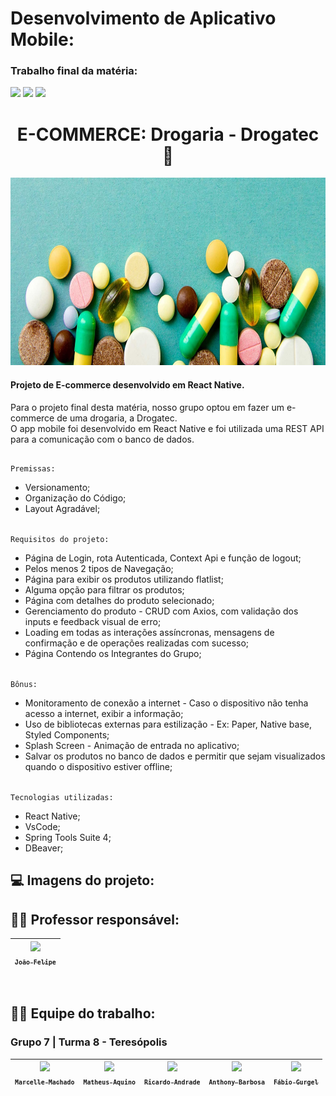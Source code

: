 # Desenvolvimento de Aplicativo Mobile:
### Trabalho final da matéria:
<img src="https://img.shields.io/badge/Versão-1.0.0-mediumturquoise"/> <img src="https://img.shields.io/badge/Data%20de%20lançamento:-XX_de_Novembro_|_2022-ghostwhite">
<img src="https://img.shields.io/badge/Última_Modificação:-XX_de_Novembro_|_2022-mediumaquamarine"/>
<br/>

<div align="center">
  <h1>E-COMMERCE: Drogaria - Drogatec 💊</h1>
  <img src="/Imagens-readme/background1-readme.jpg" width="1000px" height="300">
  
 </div>

<h4>Projeto de E-commerce desenvolvido em React Native.</h4>

<p>Para o projeto final desta matéria, nosso grupo optou em fazer um e-commerce de uma drogaria, a Drogatec. </br>
O app mobile foi desenvolvido em React Native e foi utilizada uma REST API para a comunicação com o banco de dados.</p>

##

`Premissas:`<br/>
- Versionamento;
- Organização do Código;
- Layout Agradável;

<br/>`Requisitos do projeto:`<br/>
- Página de Login, rota Autenticada, Context Api e função de logout;
- Pelos menos 2 tipos de Navegação;
- Página para exibir os produtos utilizando flatlist;
- Alguma opção para filtrar os produtos;
- Página com detalhes do produto selecionado;
- Gerenciamento do produto - CRUD com Axios, com validação dos inputs e feedback visual de erro;
- Loading em todas as interações assíncronas, mensagens de confirmação e de operações realizadas com sucesso;
- Página Contendo os Integrantes do Grupo;

<br/>`Bônus:`<br/>
- Monitoramento de conexão a internet - Caso o dispositivo não tenha acesso a internet, exibir a informação;
- Uso de bibliotecas externas para estilização - Ex: Paper, Native base, Styled Components;
- Splash Screen - Animação de entrada no aplicativo;
- Salvar os produtos no banco de dados e permitir que sejam visualizados quando o dispositivo estiver offline;


<br/>`Tecnologias utilizadas:`<br/>
- React Native;
- VsCode;
- Spring Tools Suite 4;
- DBeaver;

##

<h2>💻 Imagens do projeto:</h2>



##

## 👨‍🏫 Professor responsável:
| [<img src="https://avatars.githubusercontent.com/u/65171379?v=4" width=115><br><sub>`João Felipe`</sub>](https://github.com/brjoaof) |
 | :---: |

 
<br>

## 👨‍💻 Equipe do trabalho:
### Grupo 7 | Turma 8 - Teresópolis

| [<img src="https://avatars.githubusercontent.com/u/110869578?v=4" width=115><br><sub>`Marcelle Machado`</sub>](https://github.com/MarcelleMachado) |  [<img src="https://avatars.githubusercontent.com/u/106098195?v=4" width=115><br><sub>`Matheus Aquino`</sub>](https://github.com/AquinoMatheus16) |  [<img src="https://avatars.githubusercontent.com/u/103470533?v=4" width=115><br><sub>`Ricardo Andrade`</sub>](https://github.com/ric-cfan) |  [<img src="https://avatars.githubusercontent.com/u/110869597?v=4" width=115><br><sub>`Anthony Barbosa`</sub>](https://github.com/AnthonyBarbosa15) |  [<img src="https://avatars.githubusercontent.com/u/110734237?v=4" width=115><br><sub>`Fábio Gurgel`</sub>](https://github.com/Fabio-Gurgel) | 
| :---: | :---: | :---: | :---: | :---: |
